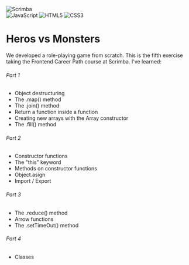 ![Scrimba](https://img.shields.io/badge/scrimba-2B283A?style=for-the-badge&logo=scrimba&logoColor=white)<br />
![JavaScript](https://img.shields.io/badge/javascript-%23323330.svg?style=for-the-badge&logo=javascript&logoColor=%23F7DF1E)
![HTML5](https://img.shields.io/badge/html5-%23E34F26.svg?style=for-the-badge&logo=html5&logoColor=white)
![CSS3](https://img.shields.io/badge/css3-%231572B6.svg?style=for-the-badge&logo=css3&logoColor=white)

# Heros vs Monsters
We developed a role-playing game from scratch. This is the fifth exercise taking the Frontend Career Path course at Scrimba.
I've learned:
###### Part 1
- Object destructuring
- The .map() method
- The .join() method
- Return a function inside a function
- Creating new arrays with the Array constructor
- The .fill() method

###### Part 2
- Constructor functions
- The "this" keyword
- Methods on constructor functions
- Object.asign
- Import / Export

###### Part 3
- The .reduce() method
- Arrow functions
- The .setTimeOut() method

###### Part 4
- Classes
